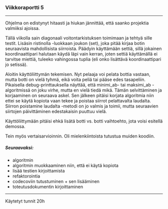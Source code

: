### Viikkoraportti 5

---

Ohjelma on edistynyt hitaasti ja hiukan jännittää, että saanko projektia valmiiksi ajoissa.

Tällä viikolla sain diagonaali voitontarkistuksen toimimaan ja tehtyä sille testit. Lisäsin ristinolla -luokkaan joukon (set), joka pitää kirjaa botin seuraavista mahdollisista siirroista. Päädyin käyttämään settiä, sillä jokainen koordinaattipari halutaan käydä läpi vain kerran, joten settiä käyttämällä ei tarvitse miettiä, tuleeko vahingossa tuplia (eli onko lisättävä koordinaattipari jo setissä).

Aloitin käyttöliittymän tekemisen. Nyt pelaaja voi pelata bottia vastaan, mutta botti on vielä tyhmä, eikä voita peliä tai pääse edes tasapeliin. Pikaisella debug-printtauksella näyttää, että minimi_ab- tai maksimi_ab -algoritmissä on joku virhe, mutta en vielä tiedä mikä. Tämän selvittäminen ja korjaaminen on seuraava askel. Sen jälkeen pitäisi korjata algoritmia niin ettei se käytä kopiota vaan tekee ja poistaa siirrot pelattavalta laudalta. Siirron poistamine laudalta -metodi on jo valmis ja toimii, mutta seuraavien siirtojen päivittäminen edestakaisin puuttuu vielä.

Käyttöliittymään pitäisi ehkä lisätä botti vs. botti vaihtoehto, jota voisi esitellä demossa.

Tein myös vertaisarvioinnin. Oli mielenkiintoista tutustua muiden koodiin.

##### Seuraavaksi:

* algoritmin
* algoritmin muokkaaminen niin, että ei käytä kopiota
* lisää testien kirjoittamista
* refaktorointia
* codecoviin tutustuminen + sen lisääminen
* toteutusdokumentin kirjoittaminen

---

Käytetyt tunnit 20h
